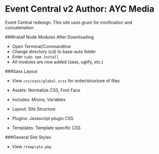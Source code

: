 Event Central v2
Author: AYC Media
======================

Event Central redesign.
This site uses grunt for minification and concatenation

###Install Node Modules After Downloading
- Open Terminal/Commandline
- Change directory (cd) to base-auto folder
- Enter `sudo npm install`
- All modules are now added (sass, uglify, etc.)

###Sass Layout
- View `css/sass/global.scss` for order/structure of files

- Assets: Normalize CSS, Font Face
- Includes:  Mixins, Variables
- Layout:  Site Structure
- Plugins: Javascript plugin CSS
- Templates:  Template specific CSS

###General Site Styles
- View `/template.php`